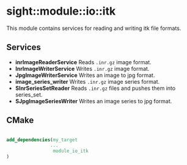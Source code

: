 # sight::module::io::itk

This module contains services for reading and writing itk file formats.

## Services

- **inrImageReaderService**
  Reads `.inr.gz` image format.
- **InrImageWriterService**
  Writes `.inr.gz` image format.
- **JpgImageWriterService**
  Writes an image to jpg format.
- **image_series_writer**
  Writes `.inr.gz` image series format.
- **SInrSeriesSetReader**
  Reads `.inr.gz` files and pushes them into series_set.
- **SJpgImageSeriesWriter**
  Writes an image series to jpg format.


## CMake

```cmake

add_dependencies(my_target
                ...
                 module_io_itk
)

```